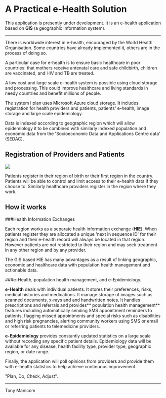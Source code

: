 # A Practical e-Health Solution #

This application is presently under development. It is an e-health application based on **GIS** (a geographic information system).

----------

There is worldwide interest in e-health, encouraged by the World Health Organisation. Some countries have already implemented it, others are in the process of doing so. 

A particular case for e-health is to ensure basic healthcare in poor countries: that mothers receive antenatal care and safe childbirth, children are vaccinated, and HIV and TB are treated. 

A low cost and large scale e-health system is possible using cloud storage and processing. This could improve healthcare and living standards in needy countries and benefit millions of people.

The system I plan uses Microsoft Azure cloud storage. It includes registration for health providers and patients, patients' e-health, image storage and large scale epidemiology.

Data is indexed according to geographic region which will allow epidemiology it to be combined with similarly indexed population and economic data from the 'Socioeconomic Data and Applications Centre data' (SEDAC).

## Registration of Providers and Patients ##

![](http://i.imgur.com/JMM64rB.jpg)

Patients register in their region of birth or their first region in the country. Patients will be able to control and limit access to their e-health data if they choose to. Similarly healthcare providers register in the region where they work.

## How it works ##

###Health Information Exchanges

 Each region works as a separate health information exchange (**HIE**). When patients register they are allocated a unique 'next in sequence ID' for their region and their e-health record will always be located in that region. However patients are not restricted to their region and may seek treatment in any other region and by any provider.

The GIS based HIE has many advantages as a result of linking geographic, economic and healthcare data with population health management and actionable data. 

###e-Health, population health management, and e-Epidemiology.

**e-Health** deals with individual patients. It stores their preferences, risks, medical histories and medications. It manage storage of images such as scanned documents, x-rays and and handwritten notes. It handles prescriptions and referrals and provides** population health management** features including automatically sending SMS appointment reminders to patients, flagging missed appointments and special risks such as disabilities and high risk pregnancies, alerting community workers using SMS or email or referring patients to telemedicine providers.

**e-Epidemiology** provides constantly updated statistics on a large scale without recording any specific patient details. Epidemiology data will be available for any disease, health facility type, provider type, geographic region, or date range. 

Finally, the application will poll opinions from providers and provide them with e-health statistics to help achieve continuous improvement.

"Plan, Do, Check, Adjust".

----------

Tony Manicom


